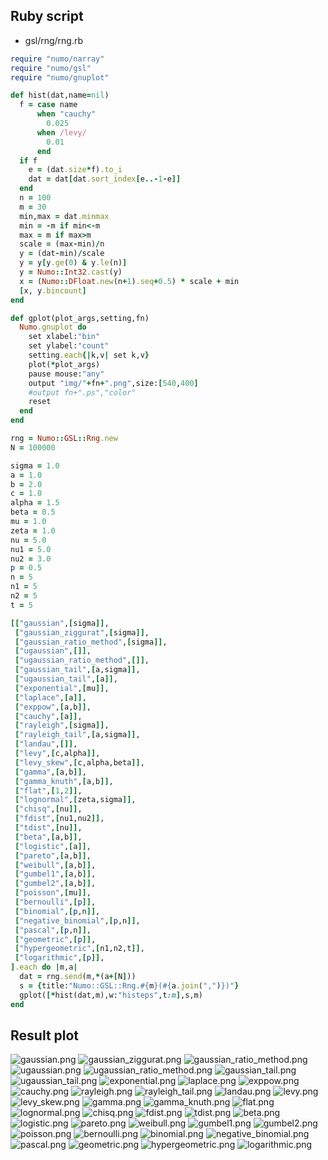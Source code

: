 ## Ruby script

* gsl/rng/rng.rb

```ruby
require "numo/narray"
require "numo/gsl"
require "numo/gnuplot"

def hist(dat,name=nil)
  f = case name
      when "cauchy"
        0.025
      when /levy/
        0.01
      end
  if f
    e = (dat.size*f).to_i
    dat = dat[dat.sort_index[e..-1-e]]
  end
  n = 100
  m = 30
  min,max = dat.minmax
  min = -m if min<-m
  max = m if max>m
  scale = (max-min)/n
  y = (dat-min)/scale
  y = y[y.ge(0) & y.le(n)]
  y = Numo::Int32.cast(y)
  x = (Numo::DFloat.new(n+1).seq+0.5) * scale + min
  [x, y.bincount]
end

def gplot(plot_args,setting,fn)
  Numo.gnuplot do
    set xlabel:"bin"
    set ylabel:"count"
    setting.each{|k,v| set k,v}
    plot(*plot_args)
    pause mouse:"any"
    output "img/"+fn+".png",size:[540,400]
    #output fn+".ps","color"
    reset
  end
end

rng = Numo::GSL::Rng.new
N = 100000

sigma = 1.0
a = 1.0
b = 2.0
c = 1.0
alpha = 1.5
beta = 0.5
mu = 1.0
zeta = 1.0
nu = 5.0
nu1 = 5.0
nu2 = 3.0
p = 0.5
n = 5
n1 = 5
n2 = 5
t = 5

[["gaussian",[sigma]],
 ["gaussian_ziggurat",[sigma]],
 ["gaussian_ratio_method",[sigma]],
 ["ugaussian",[]],
 ["ugaussian_ratio_method",[]],
 ["gaussian_tail",[a,sigma]],
 ["ugaussian_tail",[a]],
 ["exponential",[mu]],
 ["laplace",[a]],
 ["exppow",[a,b]],
 ["cauchy",[a]],
 ["rayleigh",[sigma]],
 ["rayleigh_tail",[a,sigma]],
 ["landau",[]],
 ["levy",[c,alpha]],
 ["levy_skew",[c,alpha,beta]],
 ["gamma",[a,b]],
 ["gamma_knuth",[a,b]],
 ["flat",[1,2]],
 ["lognormal",[zeta,sigma]],
 ["chisq",[nu]],
 ["fdist",[nu1,nu2]],
 ["tdist",[nu]],
 ["beta",[a,b]],
 ["logistic",[a]],
 ["pareto",[a,b]],
 ["weibull",[a,b]],
 ["gumbel1",[a,b]],
 ["gumbel2",[a,b]],
 ["poisson",[mu]],
 ["bernoulli",[p]],
 ["binomial",[p,n]],
 ["negative_binomial",[p,n]],
 ["pascal",[p,n]],
 ["geometric",[p]],
 ["hypergeometric",[n1,n2,t]],
 ["logarithmic",[p]],
].each do |m,a|
  dat = rng.send(m,*(a+[N]))
  s = {title:"Numo::GSL::Rng.#{m}(#{a.join(",")})"}
  gplot([*hist(dat,m),w:"histeps",t:m],s,m)
end

```

## Result plot

![gaussian.png](https://raw.github.com/ruby-numo/numo-gnuplot-demo/master/gsl/rng/img/image/gaussian.png)
![gaussian_ziggurat.png](https://raw.github.com/ruby-numo/numo-gnuplot-demo/master/gsl/rng/img/image/gaussian_ziggurat.png)
![gaussian_ratio_method.png](https://raw.github.com/ruby-numo/numo-gnuplot-demo/master/gsl/rng/img/image/gaussian_ratio_method.png)
![ugaussian.png](https://raw.github.com/ruby-numo/numo-gnuplot-demo/master/gsl/rng/img/image/ugaussian.png)
![ugaussian_ratio_method.png](https://raw.github.com/ruby-numo/numo-gnuplot-demo/master/gsl/rng/img/image/ugaussian_ratio_method.png)
![gaussian_tail.png](https://raw.github.com/ruby-numo/numo-gnuplot-demo/master/gsl/rng/img/image/gaussian_tail.png)
![ugaussian_tail.png](https://raw.github.com/ruby-numo/numo-gnuplot-demo/master/gsl/rng/img/image/ugaussian_tail.png)
![exponential.png](https://raw.github.com/ruby-numo/numo-gnuplot-demo/master/gsl/rng/img/image/exponential.png)
![laplace.png](https://raw.github.com/ruby-numo/numo-gnuplot-demo/master/gsl/rng/img/image/laplace.png)
![exppow.png](https://raw.github.com/ruby-numo/numo-gnuplot-demo/master/gsl/rng/img/image/exppow.png)
![cauchy.png](https://raw.github.com/ruby-numo/numo-gnuplot-demo/master/gsl/rng/img/image/cauchy.png)
![rayleigh.png](https://raw.github.com/ruby-numo/numo-gnuplot-demo/master/gsl/rng/img/image/rayleigh.png)
![rayleigh_tail.png](https://raw.github.com/ruby-numo/numo-gnuplot-demo/master/gsl/rng/img/image/rayleigh_tail.png)
![landau.png](https://raw.github.com/ruby-numo/numo-gnuplot-demo/master/gsl/rng/img/image/landau.png)
![levy.png](https://raw.github.com/ruby-numo/numo-gnuplot-demo/master/gsl/rng/img/image/levy.png)
![levy_skew.png](https://raw.github.com/ruby-numo/numo-gnuplot-demo/master/gsl/rng/img/image/levy_skew.png)
![gamma.png](https://raw.github.com/ruby-numo/numo-gnuplot-demo/master/gsl/rng/img/image/gamma.png)
![gamma_knuth.png](https://raw.github.com/ruby-numo/numo-gnuplot-demo/master/gsl/rng/img/image/gamma_knuth.png)
![flat.png](https://raw.github.com/ruby-numo/numo-gnuplot-demo/master/gsl/rng/img/image/flat.png)
![lognormal.png](https://raw.github.com/ruby-numo/numo-gnuplot-demo/master/gsl/rng/img/image/lognormal.png)
![chisq.png](https://raw.github.com/ruby-numo/numo-gnuplot-demo/master/gsl/rng/img/image/chisq.png)
![fdist.png](https://raw.github.com/ruby-numo/numo-gnuplot-demo/master/gsl/rng/img/image/fdist.png)
![tdist.png](https://raw.github.com/ruby-numo/numo-gnuplot-demo/master/gsl/rng/img/image/tdist.png)
![beta.png](https://raw.github.com/ruby-numo/numo-gnuplot-demo/master/gsl/rng/img/image/beta.png)
![logistic.png](https://raw.github.com/ruby-numo/numo-gnuplot-demo/master/gsl/rng/img/image/logistic.png)
![pareto.png](https://raw.github.com/ruby-numo/numo-gnuplot-demo/master/gsl/rng/img/image/pareto.png)
![weibull.png](https://raw.github.com/ruby-numo/numo-gnuplot-demo/master/gsl/rng/img/image/weibull.png)
![gumbel1.png](https://raw.github.com/ruby-numo/numo-gnuplot-demo/master/gsl/rng/img/image/gumbel1.png)
![gumbel2.png](https://raw.github.com/ruby-numo/numo-gnuplot-demo/master/gsl/rng/img/image/gumbel2.png)
![poisson.png](https://raw.github.com/ruby-numo/numo-gnuplot-demo/master/gsl/rng/img/image/poisson.png)
![bernoulli.png](https://raw.github.com/ruby-numo/numo-gnuplot-demo/master/gsl/rng/img/image/bernoulli.png)
![binomial.png](https://raw.github.com/ruby-numo/numo-gnuplot-demo/master/gsl/rng/img/image/binomial.png)
![negative_binomial.png](https://raw.github.com/ruby-numo/numo-gnuplot-demo/master/gsl/rng/img/image/negative_binomial.png)
![pascal.png](https://raw.github.com/ruby-numo/numo-gnuplot-demo/master/gsl/rng/img/image/pascal.png)
![geometric.png](https://raw.github.com/ruby-numo/numo-gnuplot-demo/master/gsl/rng/img/image/geometric.png)
![hypergeometric.png](https://raw.github.com/ruby-numo/numo-gnuplot-demo/master/gsl/rng/img/image/hypergeometric.png)
![logarithmic.png](https://raw.github.com/ruby-numo/numo-gnuplot-demo/master/gsl/rng/img/image/logarithmic.png)
